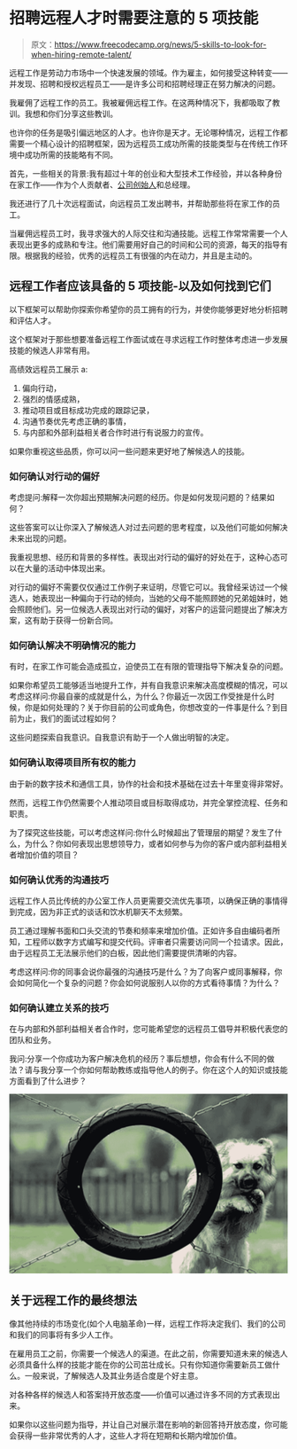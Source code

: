 # 招聘远程人才时需要注意的 5 项技能

> 原文：<https://www.freecodecamp.org/news/5-skills-to-look-for-when-hiring-remote-talent/>

远程工作是劳动力市场中一个快速发展的领域。作为雇主，如何接受这种转变——并发现、招聘和授权远程员工——是许多公司和招聘经理正在努力解决的问题。

我雇佣了远程工作的员工。我被雇佣远程工作。在这两种情况下，我都吸取了教训。我想和你们分享这些教训。

也许你的任务是吸引偏远地区的人才。也许你是天才。无论哪种情况，远程工作都需要一个精心设计的招聘框架，因为远程员工成功所需的技能类型与在传统工作环境中成功所需的技能略有不同。

首先，一些相关的背景:我有超过十年的创业和大型技术工作经验，并以各种身份在家工作——作为个人贡献者、[公司创始人](https://medium.com/free-code-camp/why-i-quit-google-and-built-an-app-that-teaches-personal-finance-to-kids-f0d125e1f07b)和总经理。

我还进行了几十次远程面试，向远程员工发出聘书，并帮助那些将在家工作的员工。

当雇佣远程员工时，我寻求强大的人际交往和沟通技能。远程工作常常需要一个人表现出更多的成熟和专注。他们需要用好自己的时间和公司的资源，每天的指导有限。根据我的经验，优秀的远程员工有很强的内在动力，并且是主动的。

## 远程工作者应该具备的 5 项技能-以及如何找到它们

以下框架可以帮助你探索你希望你的员工拥有的行为，并使你能够更好地分析招聘和评估人才。

这个框架对于那些想要准备远程工作面试或在寻求远程工作时整体考虑进一步发展技能的候选人非常有用。

高绩效远程员工展示 a:

1.  偏向行动，
2.  强烈的情感成熟，
3.  推动项目或目标成功完成的跟踪记录，
4.  沟通节奏优先考虑正确的事情，
5.  与内部和外部利益相关者合作时进行有说服力的宣传。

如果你重视这些品质，你可以问一些问题来更好地了解候选人的技能。

### 如何确认对行动的偏好

考虑提问:解释一次你超出预期解决问题的经历。你是如何发现问题的？结果如何？

这些答案可以让你深入了解候选人对过去问题的思考程度，以及他们可能如何解决未来出现的问题。

我重视思想、经历和背景的多样性。表现出对行动的偏好的好处在于，这种心态可以在大量的活动中体现出来。

对行动的偏好不需要仅仅通过工作例子来证明，尽管它可以。我曾经采访过一个候选人，她表现出一种偏向于行动的倾向，当她的父母不能照顾她的兄弟姐妹时，她会照顾他们。另一位候选人表现出对行动的偏好，对客户的运营问题提出了解决方案，这有助于获得一份新合同。

### 如何确认解决不明确情况的能力

有时，在家工作可能会造成孤立，迫使员工在有限的管理指导下解决复杂的问题。

如果你希望员工能够适当地提升工作，并有自我意识来解决高度模糊的情况，可以考虑这样问:你最自豪的成就是什么，为什么？你最近一次因工作受挫是什么时候，你是如何处理的？关于你目前的公司或角色，你想改变的一件事是什么？到目前为止，我们的面试过程如何？

这些问题探索自我意识。自我意识有助于一个人做出明智的决定。

### 如何确认取得项目所有权的能力

由于新的数字技术和通信工具，协作的社会和技术基础在过去十年里变得非常好。

然而，远程工作仍然需要个人推动项目或目标取得成功，并完全掌控流程、任务和职责。

为了探究这些技能，可以考虑这样问:你什么时候超出了管理层的期望？发生了什么，为什么？你如何表现出思想领导力，或者如何参与为你的客户或内部利益相关者增加价值的项目？

### 如何确认优秀的沟通技巧

远程工作人员比传统的办公室工作人员更需要交流优先事项，以确保正确的事情得到完成，因为非正式的谈话和饮水机聊天不太频繁。

员工通过理解书面和口头交流的节奏和频率来增加价值。正如许多自由编码者所知，工程师以数字方式编写和提交代码。评审者只需要访问同一个拉请求。因此，由于远程员工无法展示他们的白板，因此他们需要提供清晰的内容。

考虑这样问:你的同事会说你最强的沟通技巧是什么？为了向客户或同事解释，你会如何简化一个复杂的问题？你会如何说服别人以你的方式看待事情？为什么？

### 如何确认建立关系的技巧

在与内部和外部利益相关者合作时，您可能希望您的远程员工倡导并积极代表您的团队和业务。

我问:分享一个你成功为客户解决危机的经历？事后想想，你会有什么不同的做法？请与我分享一个你如何帮助教练或指导他人的例子。你在这个人的知识或技能方面看到了什么进步？

![Screen-Shot-2020-05-08-at-2.20.37-PM](img/d59052d6e9b85c6504bd8385b32d9cb6.png)

## 关于远程工作的最终想法

像其他持续的市场变化(如个人电脑革命)一样，远程工作将决定我们、我们的公司和我们的同事将有多少人工作。

在雇用员工之前，你需要一个候选人的渠道。在此之前，你需要知道未来的候选人必须具备什么样的技能才能在你的公司茁壮成长。只有你知道你需要新员工做什么。一般来说，了解候选人及其业务适合度是个好主意。

对各种各样的候选人和答案持开放态度——价值可以通过许多不同的方式表现出来。

如果你以这些问题为指导，并让自己对展示潜在影响的新回答持开放态度，你可能会获得一些非常优秀的人才，这些人才将在短期和长期内增加价值。